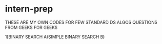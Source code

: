 # intern-prep

THESE ARE MY OWN  CODES FOR FEW STANDARD DS ALGOS QUESTIONS FROM GEEKS FOR GEEKS


1)BINARY SEARCH
A)SIMPLE BINARY SEARCH
B)
